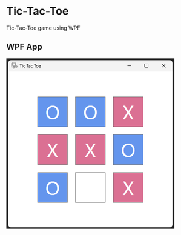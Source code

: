 # Tic-Tac-Toe

Tic-Tac-Toe game using WPF



## WPF App

![WPF App Screenshot](Images/WPF-TTT-Screenshot.png)

